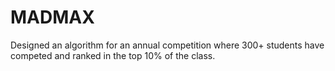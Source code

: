 # MADMAX
Designed an algorithm for an annual competition where 300+ students have competed and ranked in the top 10% of the class.
